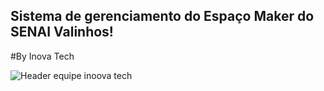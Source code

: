 ## Sistema de gerenciamento do Espaço Maker do SENAI Valinhos!
#By Inova Tech

![Header equipe inoova tech](https://i.pinimg.com/736x/83/0d/73/830d735b4b8f6416a1a432bbd8e70ee5.jpg)
